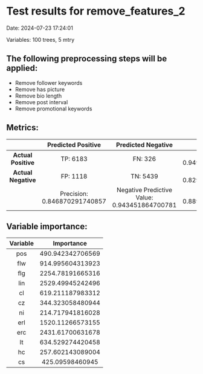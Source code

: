 # Test results for remove_features_2
Date:  2024-07-23 17:24:01 

Variables:  100  trees,  5  mtry


 ## The following preprocessing steps will be applied: 
  - Remove follower keywords 
 - Remove has picture 
 - Remove bio length 
 - Remove post interval 
 - Remove promotional keywords 


 ## Metrics:
 | | **Predicted Positive**| **Predicted Negative** | |
 |:--:|:--:|:--:|:--:|
 | **Actual Positive** | TP:  6183  | FN:  326  | Sensitivity:  0.949915501613151  |
 | **Actual Negative** | FP:  1118  | TN:  5439  | Specificity:  0.829495195973769  |
 | | Precision:  0.846870291740857  | Negative Predictive Value:  0.943451864700781  | **Accuracy**:  0.889484157354967  |


 ## Variable importance:
 | Variable | Importance |
 |:--:|:--:|
 |  pos  |  490.942342706569  |
 |  flw  |  914.995604313923  |
 |  flg  |  2254.78191665316  |
 |  lin  |  2529.49945242496  |
 |  cl  |  619.211187983312  |
 |  cz  |  344.323058480944  |
 |  ni  |  214.717941816028  |
 |  erl  |  1520.11266573155  |
 |  erc  |  2431.61700631678  |
 |  lt  |  634.529274420458  |
 |  hc  |  257.602143089004  |
 |  cs  |  425.09598460945  |

